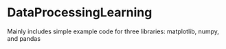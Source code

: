 # DataProcessingLearning
Mainly includes simple example code for three libraries: matplotlib, numpy, and pandas
